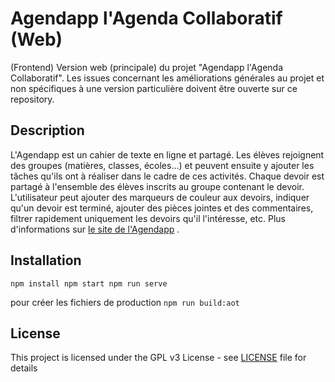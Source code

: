 # Agendapp l'Agenda Collaboratif (Web)

(Frontend) Version web (principale) du projet "Agendapp l'Agenda Collaboratif". Les issues concernant les améliorations générales au projet et non spécifiques à une version particulière doivent être ouverte sur ce repository.

## Description

L'Agendapp est un cahier de texte en ligne et partagé. Les élèves rejoignent des groupes (matières, classes, écoles...) et peuvent ensuite y ajouter les tâches qu'ils ont à réaliser dans le cadre de ces activités. 
Chaque devoir est partagé à l'ensemble des élèves inscrits au groupe contenant le devoir. 
L'utilisateur peut ajouter des marqueurs de couleur aux devoirs, indiquer qu'un devoir est terminé, ajouter des pièces jointes et des commentaires, filtrer rapidement uniquement les devoirs qu'il l'intéresse, etc.
Plus d'informations sur [le site de l'Agendapp](https://agendapp.fr/decouvrir/) .

## Installation

`
npm install
npm start
npm run serve
`

pour créer les fichiers de production
`
npm run build:aot
`

## License

This project is licensed under the GPL v3 License - see [LICENSE](https://www.gnu.org/licenses/gpl-3.0.html) file for details
